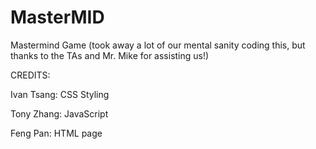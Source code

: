 # MasterMID
Mastermind Game (took away a lot of our mental sanity coding this, but thanks to the TAs and Mr. Mike for assisting us!)

CREDITS:

Ivan Tsang: CSS Styling

Tony Zhang: JavaScript

Feng Pan: HTML page
